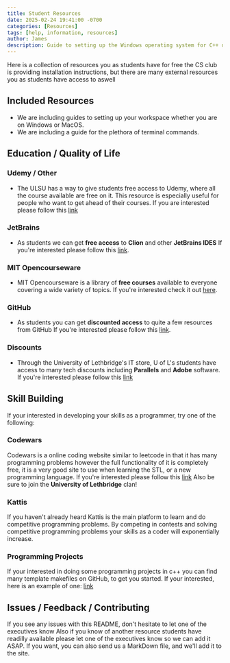 ```yaml
---
title: Student Resources
date: 2025-02-24 19:41:00 -0700
categories: [Resources]
tags: [help, information, resources]
author: James
description: Guide to setting up the Windows operating system for C++ development.
---
```


Here is a collection of resources you as students have for free
the CS club is providing installation instructions, but there are
many external resources you as students have access to aswell

## Included Resources

- We are including guides to setting up your workspace whether you are on
Windows or MacOS.
- We are including a guide for the plethora of terminal commands.

## Education / Quality of Life

### Udemy / Other

- The ULSU has a way to give students free access to Udemy, where all the
course available are free on it. This resource is especially useful for people who
want to get ahead of their courses. If you are interested please follow
this [link](https://ulsu.ca/student-support)

### JetBrains

- As students we can get **free access** to **Clion** and other **JetBrains IDES**
If you're interested please follow this [link](https://www.jetbrains.com/community/education/#students).

### MIT Opencourseware

- MIT Opencourseware is a library of **free courses** available to everyone covering
a wide variety of topics.
If you're interested check it out [here](https://ocw.mit.edu/).

### GitHub

- As students you can get **discounted access** to quite a few resources from GitHub
If you're interested please follow this [link](https://education.github.com/discount_requests/application).

### Discounts

- Through the University of Lethbridge's IT store, U of L's students have access
to many tech discounts including **Parallels** and **Adobe** software.
If you're interested please follow this [link](https://www.ulethbridge.ca/information-technology/store)

## Skill Building

If your interested in developing your skills as a programmer, try one of the following:

### Codewars

Codewars is a online coding website similar to leetcode in that it has
many programming problems however the full functionality of it is completely free,
it is a very good site to use when learning the STL, or a new programming language.
If you're interested please follow this [link](www.codewars.com/r/a0beVw)
Also be sure to join the **University of Lethbridge** clan!

### Kattis

If you haven't already heard Kattis is the main platform to learn and do
competitive programming problems. By competing in contests and solving
competitive programming problems your skills as a coder will exponentially
increase.

### Programming Projects

If your interested in doing some programming projects in c++ you can find
many template makefiles on GitHub, to get you started.
If your interested, here is an example of one: [link](https://github.com/TheNetAdmin/Makefile-Templates)

## Issues / Feedback / Contributing

If you see any issues with this README, don't hesitate to let one of the
executives know Also if you know of another resource students have readilly
available please let one of the executives know so we can add it ASAP. If you
want, you can also send us a MarkDown file, and we'll add it to the site.
